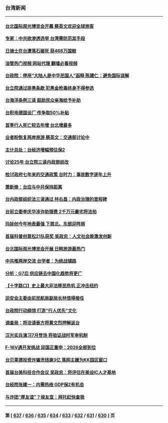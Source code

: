 ### 台湾新闻
---
#### [台北国际观光博览会开幕 蔡英文欢迎全球旅客](../../pages/ncid1349361/n14004680.md?05270445) 
#### [专家：中共欲渗透选举 台湾需防范其手段](../../pages/ncid1349361/n14004255.md?05270445) 
#### [日骑士在台遭落石砸死 获468万国赔](../../pages/ncid1349361/n14004595.md?05270445) 
#### [油管热门视频 网站代理 翻墙必看视频](http://138.2.39.72:81/youtube.html?epic-marker?05270445)
#### [台政院：停用“大陆人是中华民国人”函释 陈建仁：避免国际误解](../../pages/ncid1349361/n14004570.md?05270445) 
#### [台立院通过排黑条款 犯黑金枪毒终身不得参选](../../pages/ncid1349361/n14004617.md?05270445) 
#### [台海洋条例三读 鼓励民众亲海给予补助](../../pages/ncid1349361/n14004625.md?05270445) 
#### [台积电德国设厂 传争取50%补贴](../../pages/ncid1349361/n14004616.md?05270445) 
#### [首季行人死亡较去年增 台北增最多](../../pages/ncid1349361/n14004627.md?05270445) 
#### [业者盼恢复两岸旅游 蔡英文：交通部讨论中](../../pages/ncid1349361/n14004628.md?05270445) 
#### [主计总处：台经济增幅预估保2](../../pages/ncid1349361/n14004614.md?05270445) 
#### [讨论25年 台立院三读内政部组改](../../pages/ncid1349361/n14004630.md?05270445) 
#### [检讨政府七年来的交通政策 台时力：事故数字逐年上升](../../pages/ncid1349361/n14004633.md?05270445) 
#### [萧新煌：台应与中共保持距离](../../pages/ncid1349361/n14004571.md?05270445) 
#### [台内政部组织法三读通过 林右昌：内政治理的里程碑](../../pages/ncid1349361/n14004645.md?05270445) 
#### [台前立委李庆华涉诈助理费 2千万元豪宅将法拍](../../pages/ncid1349361/n14004638.md?05270445) 
#### [玛娃创今年地表最强 下周北、东部迎阵雨](../../pages/ncid1349361/n14004577.md?05270445) 
#### [首届科普创意松21队获奖 吴政忠：人文社会能激发创新](../../pages/ncid1349361/n14004598.md?05270445) 
#### [台北国际观光博览会开展 日韩旅游最热门](../../pages/ncid1349361/n14004596.md?05270445) 
#### [中共推两岸交流 台学者：为统战铺路](../../pages/ncid1349361/n14004566.md?05270445) 
#### [分析：G7后 供应链去中国化趋势将更广](../../pages/ncid1349361/n14003709.md?05270445) 
#### [【十字路口】史上最大非法移民危机 正冲击纽约](../../pages/ncid1349361/n14003923.md?05270445) 
#### [运安会主委由前民航局副局长林信得接任](../../pages/ncid1349361/n14003946.md?05270445) 
#### [台政院行动纲领 打造“行人优先”文化](../../pages/ncid1349361/n14003942.md?05270445) 
#### [调查局：将洽请泰方将黄文烈押解返台](../../pages/ncid1349361/n14003891.md?05270445) 
#### [汉光实兵演习7月登场 将验证战时军审机制](../../pages/ncid1349361/n14003890.md?05270445) 
#### [F-16V遇开发挑战 邱国正重申：2026全部到位](../../pages/ncid1349361/n14003894.md?05270445) 
#### [台贝莱德投资诈骗洗钱逾3亿 落网主嫌为KK园区窗口](../../pages/ncid1349361/n14003895.md?05270445) 
#### [首届台美科技合作会议 吴政忠：将评估在美设IC人才基地](../../pages/ncid1349361/n14003913.md?05270445) 
#### [台经院张建一：内需热络 GDP保2有机会](../../pages/ncid1349361/n14003909.md?05270445) 
#### [与诈团“厚友谊”？侯友宜：拜托赶快查我](../../pages/ncid1349361/n14003846.md?05270445) 

---
#### 第 [ [637](./637.md?05270445) / [636](./636.md?05270445) / [635](./635.md?05270445) / [634](./634.md?05270445) / [633](./633.md?05270445) / [632](./632.md?05270445) / [631](./631.md?05270445) / [630](./630.md?05270445) ] 页
